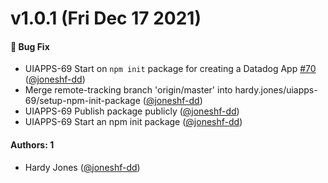 # v1.0.1 (Fri Dec 17 2021)

#### 🐛 Bug Fix

- UIAPPS-69 Start on `npm init` package for creating a Datadog App [#70](https://github.com/DataDog/apps/pull/70) ([@joneshf-dd](https://github.com/joneshf-dd))
- Merge remote-tracking branch 'origin/master' into hardy.jones/uiapps-69/setup-npm-init-package ([@joneshf-dd](https://github.com/joneshf-dd))
- UIAPPS-69 Publish package publicly ([@joneshf-dd](https://github.com/joneshf-dd))
- UIAPPS-69 Start an npm init package ([@joneshf-dd](https://github.com/joneshf-dd))

#### Authors: 1

- Hardy Jones ([@joneshf-dd](https://github.com/joneshf-dd))
